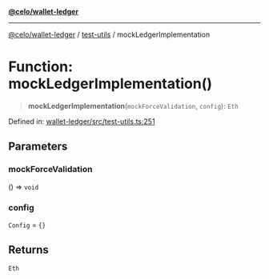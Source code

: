 [**@celo/wallet-ledger**](../../README.md)

***

[@celo/wallet-ledger](../../README.md) / [test-utils](../README.md) / mockLedgerImplementation

# Function: mockLedgerImplementation()

> **mockLedgerImplementation**(`mockForceValidation`, `config`): `Eth`

Defined in: [wallet-ledger/src/test-utils.ts:251](https://github.com/celo-org/developer-tooling/blob/master/packages/sdk/wallets/wallet-ledger/src/test-utils.ts#L251)

## Parameters

### mockForceValidation

() => `void`

### config

`Config` = `{}`

## Returns

`Eth`
